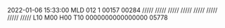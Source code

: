 2022-01-06 15:33:00 MLD 012 1 00157 00284 ///// ///// ///// ///// ///// ///// ///// ///// L10 M00 H00 T10 0000000000000000 05778